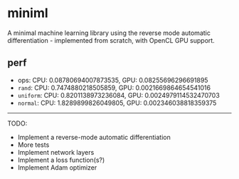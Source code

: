 # miniml

A minimal machine learning library using the reverse mode automatic
differentiation - implemented from scratch, with OpenCL GPU support.

## perf

- ops: CPU: 0.08780694007873535, GPU: 0.08255696296691895
- `rand`: CPU: 0.7474880218505859, GPU: 0.0021669864654541016
- `uniform`: CPU: 0.8201138973236084, GPU: 0.0024979114532470703
- `normal`: CPU: 1.8289899826049805, GPU: 0.002346038818359375

---

TODO:

- Implement a reverse-mode automatic differentiation
- More tests
- Implement network layers
- Implement a loss function(s?)
- Implement Adam optimizer
